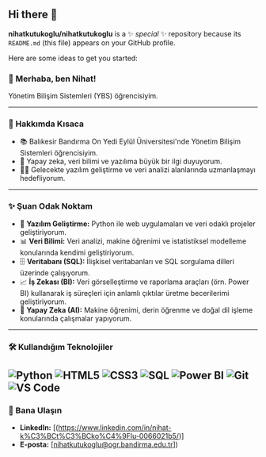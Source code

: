 ## Hi there 👋


**nihatkutukoglu/nihatkutukoglu** is a ✨ _special_ ✨ repository because its `README.md` (this file) appears on your GitHub profile.

Here are some ideas to get you started:

### 👋 Merhaba, ben Nihat!

Yönetim Bilişim Sistemleri (YBS) öğrencisiyim.

---

### 🚀 Hakkımda Kısaca

* 📚  Balıkesir Bandırma On Yedi Eylül Üniversitesi'nde Yönetim Bilişim Sistemleri öğrencisiyim.
* 🧠  Yapay zeka, veri bilimi ve yazılıma büyük bir ilgi duyuyorum.
* 👨‍💻  Gelecekte yazılım geliştirme ve veri analizi alanlarında uzmanlaşmayı hedefliyorum.


---

### ✨ Şuan Odak Noktam

* 🐍 **Yazılım Geliştirme:** Python ile web uygulamaları ve veri odaklı projeler geliştiriyorum.
* 📊 **Veri Bilimi:** Veri analizi, makine öğrenimi ve istatistiksel modelleme konularında kendimi geliştiriyorum.
* 🗄️ **Veritabanı (SQL):** İlişkisel veritabanları ve SQL sorgulama dilleri üzerinde çalışıyorum.
* 📈 **İş Zekası (BI):** Veri görselleştirme ve raporlama araçları (örn. Power BI) kullanarak iş süreçleri için anlamlı çıktılar üretme becerilerimi geliştiriyorum.
* 🤖 **Yapay Zeka (AI):** Makine öğrenimi, derin öğrenme ve doğal dil işleme konularında çalışmalar yapıyorum.
---

### 🛠️ Kullandığım Teknolojiler

![Python](https://img.shields.io/badge/Python-3670A0?style=for-the-badge&logo=python&logoColor=ffdd54)
![HTML5](https://img.shields.io/badge/HTML5-E34F26?style=for-the-badge&logo=html5&logoColor=white)
![CSS3](https://img.shields.io/badge/CSS3-1572B6?style=for-the-badge&logo=css3&logoColor=white)
![SQL](https://img.shields.io/badge/SQL-4479A1?style=for-the-badge&logo=mysql&logoColor=white)
![Power BI](https://img.shields.io/badge/Power%20BI-F2C811?style=for-the-badge&logo=powerbi&logoColor=black)
![Git](https://img.shields.io/badge/Git-F05032?style=for-the-badge&logo=git&logoColor=white)
![VS Code](https://img.shields.io/badge/VS%20Code-007ACC?style=for-the-badge&logo=visual-studio-code&logoColor=white)
---

### 📧 Bana Ulaşın

* **LinkedIn:** [(https://www.linkedin.com/in/nihat-k%C3%BCt%C3%BCko%C4%9Flu-0066021b5/)]
* **E-posta:** [nihatkutukoglu@ogr.bandirma.edu.tr])
